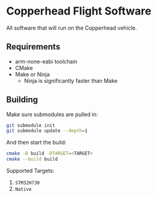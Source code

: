 # Copperhead Flight Software

All software that will run on the Copperhead vehicle.

## Requirements
- arm-none-eabi toolchain
- CMake
- Make or Ninja
  - Ninja is significantly faster than Make

## Building
Make sure submodules are pulled in:
```bash
git submodule init
git submodule update --depth=1
```
And then start the build:
```bash
cmake -B build -DTARGET=<TARGET>
cmake --build build
```

Supported Targets:
1. `STM32H730`
2. `Native`
